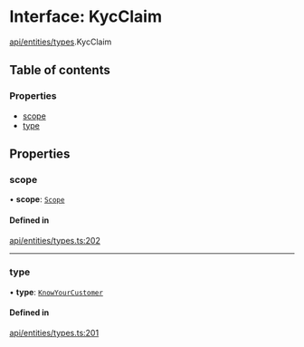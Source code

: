 # Interface: KycClaim

[api/entities/types](../wiki/api.entities.types).KycClaim

## Table of contents

### Properties

- [scope](../wiki/api.entities.types.KycClaim#scope)
- [type](../wiki/api.entities.types.KycClaim#type)

## Properties

### scope

• **scope**: [`Scope`](../wiki/api.entities.types.Scope)

#### Defined in

[api/entities/types.ts:202](https://github.com/PolymeshAssociation/polymesh-sdk/blob/8a9e72221/src/api/entities/types.ts#L202)

___

### type

• **type**: [`KnowYourCustomer`](../wiki/api.entities.types.ClaimType#knowyourcustomer)

#### Defined in

[api/entities/types.ts:201](https://github.com/PolymeshAssociation/polymesh-sdk/blob/8a9e72221/src/api/entities/types.ts#L201)
